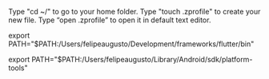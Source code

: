 Type "cd ~/" to go to your home folder.
Type "touch .zprofile" to create your new file.
Type “open .zprofile” to open it in default text editor.

export PATH="$PATH:/Users/felipeaugusto/Development/frameworks/flutter/bin"

export PATH="$PATH:/Users/felipeaugusto/Library/Android/sdk/platform-tools"